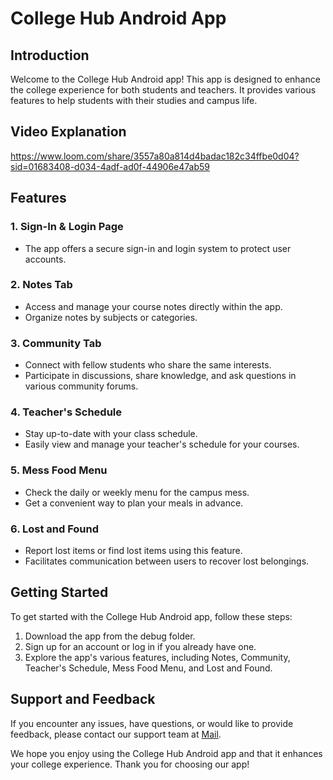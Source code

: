 # College Hub Android App

## Introduction

Welcome to the College Hub Android app! This app is designed to enhance the college experience for both students and teachers. It provides various features to help students with their studies and campus life.

## Video Explanation
https://www.loom.com/share/3557a80a814d4badac182c34ffbe0d04?sid=01683408-d034-4adf-ad0f-44906e47ab59


## Features

### 1. Sign-In & Login Page

- The app offers a secure sign-in and login system to protect user accounts.

### 2. Notes Tab

- Access and manage your course notes directly within the app.
- Organize notes by subjects or categories.

### 3. Community Tab

- Connect with fellow students who share the same interests.
- Participate in discussions, share knowledge, and ask questions in various community forums.

### 4. Teacher's Schedule

- Stay up-to-date with your class schedule.
- Easily view and manage your teacher's schedule for your courses.

### 5. Mess Food Menu

- Check the daily or weekly menu for the campus mess.
- Get a convenient way to plan your meals in advance.

### 6. Lost and Found

- Report lost items or find lost items using this feature.
- Facilitates communication between users to recover lost belongings.

## Getting Started

To get started with the College Hub Android app, follow these steps:

1. Download the app from the debug folder.
2. Sign up for an account or log in if you already have one.
3. Explore the app's various features, including Notes, Community, Teacher's Schedule, Mess Food Menu, and Lost and Found.

## Support and Feedback

If you encounter any issues, have questions, or would like to provide feedback, please contact our support team at [Mail](mailto:ayushkarnn@gmail.com).



We hope you enjoy using the College Hub Android app and that it enhances your college experience. Thank you for choosing our app!
